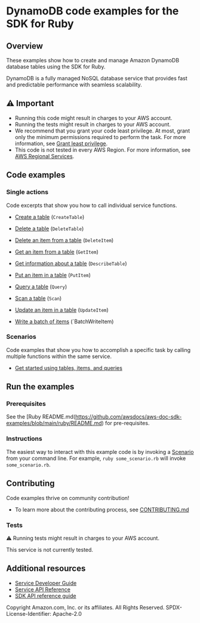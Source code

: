 # DynamoDB code examples for the SDK for Ruby
## Overview
These examples show how to create and manage Amazon DynamoDB database tables using the SDK for Ruby.

DynamoDB is a fully managed NoSQL database service that provides fast and predictable performance with seamless scalability.

## ⚠️ Important
* Running this code might result in charges to your AWS account. 
* Running the tests might result in charges to your AWS account.
* We recommend that you grant your code least privilege. At most, grant only the minimum permissions required to perform the task. For more information, see [Grant least privilege](https://docs.aws.amazon.com/IAM/latest/UserGuide/best-practices.html#grant-least-privilege). 
* This code is not tested in every AWS Region. For more information, see [AWS Regional Services](https://aws.amazon.com/about-aws/global-infrastructure/regional-product-services).

## Code examples

### Single actions
Code excerpts that show you how to call individual service functions.

* [Create a table](scenario_getting_started_movies.rb) (`CreateTable`)

* [Delete a table](scenario_getting_started_movies.rb) (`DeleteTable`)

* [Delete an item from a table](scenario_getting_started_movies.rb) (`DeleteItem`)

* [Get an item from a table](scenario_getting_started_movies.rb) (`GetItem`)

* [Get information about a table](scenario_getting_started_movies.rb) (`DescribeTable`)

* [Put an item in a table](scenario_getting_started_movies.rb) (`PutItem`)

* [Query a table](scenario_getting_started_movies.rb) (`Query`)

* [Scan a table](scenario_getting_started_movies.rb) (`Scan`)

* [Update an item in a table](scenario_getting_started_movies.rb) (`UpdateItem`)

* [Write a batch of items](scenario_getting_started_movies.rb) (`BatchWriteItem)



### Scenarios
Code examples that show you how to accomplish a specific task by calling multiple functions within the same service.

* [Get started using tables, items, and queries](scenario_getting_started_movies.rb)





## Run the examples

### Prerequisites

See the [Ruby README.md(https://github.com/awsdocs/aws-doc-sdk-examples/blob/main/ruby/README.md) for pre-requisites.

### Instructions
The easiest way to interact with this example code is by invoking a [Scenario](#Scenarios) from your command line. For example, `ruby some_scenario.rb` will invoke `some_scenario.rb`.

## Contributing
Code examples thrive on community contribution!
* To learn more about the contributing process, see [CONTRIBUTING.md](../../../CONTRIBUTING.md)

### Tests
⚠️ Running tests might result in charges to your AWS account.

This service is not currently tested.

## Additional resources
* [Service Developer Guide](https://docs.aws.amazon.com/sdk-for-ruby/v3/developer-guide/welcome.html)
* [Service API Reference](https://docs.aws.amazon.com/sdk-for-ruby/v3/api/)
* [SDK API reference guide](https://aws.amazon.com/developer/language/ruby/)

Copyright Amazon.com, Inc. or its affiliates. All Rights Reserved. SPDX-License-Identifier: Apache-2.0
